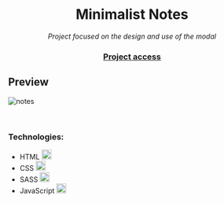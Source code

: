 <div align="center">
  <h1>Minimalist Notes</h1>
  <p><em>Project focused on the design and use of the modal</em></p>
  <h3><a href="https://minimalist-notes.netlify.app">Project access</a></h3>
</div>

## Preview

![notes](https://user-images.githubusercontent.com/113838517/221418271-dc811447-d122-4bba-bd47-897ddd1af516.gif)

<br>

<h3>Technologies:</h3>
<ul>
  <li>HTML <img width="20" src="https://cdn.jsdelivr.net/gh/devicons/devicon/icons/html5/html5-original.svg"/></li>
  <li>CSS <img width="20" src="https://cdn.jsdelivr.net/gh/devicons/devicon/icons/css3/css3-original.svg"/></li>
  <li>SASS <img width="20" src="https://cdn.jsdelivr.net/gh/devicons/devicon/icons/sass/sass-original.svg"/></li>
  <li>JavaScript <img width="20" src="https://cdn.jsdelivr.net/gh/devicons/devicon/icons/javascript/javascript-original.svg"/></li>
</ul>

